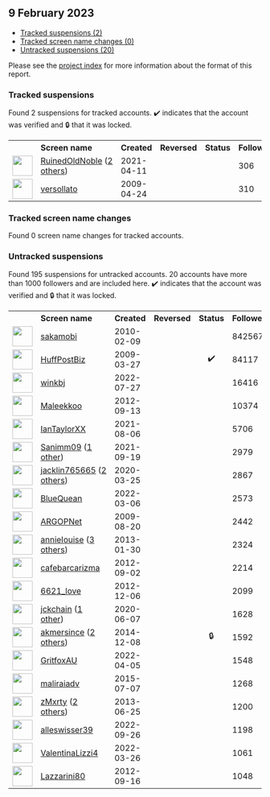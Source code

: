 ##  9 February 2023

* [Tracked suspensions (2)](#tracked-suspensions)
* [Tracked screen name changes (0)](#tracked-screen-name-changes)
* [Untracked suspensions (20)](#untracked-suspensions)

Please see the [project index](https://github.com/travisbrown/twitter-watch) for more information about the format of this report.

### Tracked suspensions

Found 2 suspensions for tracked accounts.
  ✔️ indicates that the account was verified and 🔒 that it was locked.

<table>
    <tr>
        <th></th>
        <th align="left">Screen name</th>
        <th align="left">Created</th>
        <th align="left">Reversed</th>
        <th align="left">Status</th>
        <th align="left">Followers</th>
        <th align="left">Ranking</th></tr>
    </tr>
        <tr>
            <td><a href="https://twitter.com/intent/user?user_id=1381327981415702533">
                <img src="https://pbs.twimg.com/profile_images/1511191161226121219/SUHxvjW4_normal.jpg" width="40px" height="40px" align="center"/></a>
            </td>
            <td>
                <a href="https://twitter.com/RuinedOldNoble">RuinedOldNoble</a>&nbsp;(<a href="https://api.memory.lol/v1/tw/id/1381327981415702533">2 others</a>)&nbsp;</td>
            <td>2021-04-11</td>
            <td></td>
            <td align="center"></td>
            <td>306</td>
            <td>10405</td>
        </tr>
        <tr>
            <td><a href="https://twitter.com/intent/user?user_id=35001024">
                <img src="https://pbs.twimg.com/profile_images/1544391575010263045/-gKKziLi_normal.jpg" width="40px" height="40px" align="center"/></a>
            </td>
            <td>
                <a href="https://twitter.com/versollato">versollato</a></td>
            <td>2009-04-24</td>
            <td></td>
            <td align="center"></td>
            <td>310</td>
            <td>50278</td>
        </tr></table>

### Tracked screen name changes

Found 0 screen name changes for tracked accounts.

### Untracked suspensions

Found 195 suspensions for untracked accounts.
20 accounts have more than 1000 followers and are included here.
  ✔️ indicates that the account was verified and 🔒 that it was locked.

<table>
    <tr>
        <th></th>
        <th align="left">Screen name</th>
        <th align="left">Created</th>
        <th align="left">Reversed</th>
        <th align="left">Status</th>
        <th align="left">Followers</th>
    </tr>
        <tr>
            <td><a href="https://twitter.com/intent/user?user_id=112724844">
                <img src="https://pbs.twimg.com/profile_images/1078916946517667842/BljV165-_normal.jpg" width="40px" height="40px" align="center"/></a>
            </td>
            <td>
                <a href="https://twitter.com/sakamobi">sakamobi</a></td>
            <td>2010-02-09</td>
            <td></td>
            <td align="center"></td>
            <td>842567</td>
        </tr>
        <tr>
            <td><a href="https://twitter.com/intent/user?user_id=27073265">
                <img src="https://pbs.twimg.com/profile_images/875368285113593856/m5dNP_DW_normal.jpg" width="40px" height="40px" align="center"/></a>
            </td>
            <td>
                <a href="https://twitter.com/HuffPostBiz">HuffPostBiz</a></td>
            <td>2009-03-27</td>
            <td></td>
            <td align="center">✔️</td>
            <td>84117</td>
        </tr>
        <tr>
            <td><a href="https://twitter.com/intent/user?user_id=1552119325267738626">
                <img src="https://pbs.twimg.com/profile_images/1552125558825570304/4efEW457_normal.png" width="40px" height="40px" align="center"/></a>
            </td>
            <td>
                <a href="https://twitter.com/winkbj">winkbj</a></td>
            <td>2022-07-27</td>
            <td></td>
            <td align="center"></td>
            <td>16416</td>
        </tr>
        <tr>
            <td><a href="https://twitter.com/intent/user?user_id=821284784">
                <img src="https://pbs.twimg.com/profile_images/2915840749/5ea3a6e55b1aa9364bd92479359969f1_normal.jpeg" width="40px" height="40px" align="center"/></a>
            </td>
            <td>
                <a href="https://twitter.com/Maleekkoo">Maleekkoo</a></td>
            <td>2012-09-13</td>
            <td></td>
            <td align="center"></td>
            <td>10374</td>
        </tr>
        <tr>
            <td><a href="https://twitter.com/intent/user?user_id=1423648853618675715">
                <img src="https://pbs.twimg.com/profile_images/1594725732244078592/PjlxU5Se_normal.jpg" width="40px" height="40px" align="center"/></a>
            </td>
            <td>
                <a href="https://twitter.com/IanTaylorXX">IanTaylorXX</a></td>
            <td>2021-08-06</td>
            <td></td>
            <td align="center"></td>
            <td>5706</td>
        </tr>
        <tr>
            <td><a href="https://twitter.com/intent/user?user_id=1439481949307891714">
                <img src="https://pbs.twimg.com/profile_images/1588532355781652481/iRLGDG9I_normal.jpg" width="40px" height="40px" align="center"/></a>
            </td>
            <td>
                <a href="https://twitter.com/Sanimm09">Sanimm09</a>&nbsp;(<a href="https://api.memory.lol/v1/tw/id/1439481949307891714">1 other</a>)&nbsp;</td>
            <td>2021-09-19</td>
            <td></td>
            <td align="center"></td>
            <td>2979</td>
        </tr>
        <tr>
            <td><a href="https://twitter.com/intent/user?user_id=1242711180357050368">
                <img src="https://pbs.twimg.com/profile_images/1530104379193163778/h473kZuU_normal.jpg" width="40px" height="40px" align="center"/></a>
            </td>
            <td>
                <a href="https://twitter.com/jacklin765665">jacklin765665</a>&nbsp;(<a href="https://api.memory.lol/v1/tw/id/1242711180357050368">2 others</a>)&nbsp;</td>
            <td>2020-03-25</td>
            <td></td>
            <td align="center"></td>
            <td>2867</td>
        </tr>
        <tr>
            <td><a href="https://twitter.com/intent/user?user_id=1500376977630543875">
                <img src="https://pbs.twimg.com/profile_images/1560919389234421760/EviABnQd_normal.jpg" width="40px" height="40px" align="center"/></a>
            </td>
            <td>
                <a href="https://twitter.com/BlueQuean">BlueQuean</a></td>
            <td>2022-03-06</td>
            <td></td>
            <td align="center"></td>
            <td>2573</td>
        </tr>
        <tr>
            <td><a href="https://twitter.com/intent/user?user_id=67206836">
                <img src="https://pbs.twimg.com/profile_images/1211499925/patriotic-elephant_normal.jpg" width="40px" height="40px" align="center"/></a>
            </td>
            <td>
                <a href="https://twitter.com/ARGOPNet">ARGOPNet</a></td>
            <td>2009-08-20</td>
            <td></td>
            <td align="center"></td>
            <td>2442</td>
        </tr>
        <tr>
            <td><a href="https://twitter.com/intent/user?user_id=1134398240">
                <img src="https://pbs.twimg.com/profile_images/1563640362005975040/yVnTH_b1_normal.jpg" width="40px" height="40px" align="center"/></a>
            </td>
            <td>
                <a href="https://twitter.com/annieIouise">annieIouise</a>&nbsp;(<a href="https://api.memory.lol/v1/tw/id/1134398240">3 others</a>)&nbsp;</td>
            <td>2013-01-30</td>
            <td></td>
            <td align="center"></td>
            <td>2324</td>
        </tr>
        <tr>
            <td><a href="https://twitter.com/intent/user?user_id=798596084">
                <img src="https://pbs.twimg.com/profile_images/1259908019535699968/oUjDqbVV_normal.jpg" width="40px" height="40px" align="center"/></a>
            </td>
            <td>
                <a href="https://twitter.com/cafebarcarizma">cafebarcarizma</a></td>
            <td>2012-09-02</td>
            <td></td>
            <td align="center"></td>
            <td>2214</td>
        </tr>
        <tr>
            <td><a href="https://twitter.com/intent/user?user_id=992326776">
                <img src="https://pbs.twimg.com/profile_images/378800000422663981/8fe40b36405701cd02a8a8c1cda7e5b5_normal.jpeg" width="40px" height="40px" align="center"/></a>
            </td>
            <td>
                <a href="https://twitter.com/6621_love">6621_love</a></td>
            <td>2012-12-06</td>
            <td></td>
            <td align="center"></td>
            <td>2099</td>
        </tr>
        <tr>
            <td><a href="https://twitter.com/intent/user?user_id=1269613447421079553">
                <img src="https://pbs.twimg.com/profile_images/1586897489944510464/6Yrcd0Dg_normal.jpg" width="40px" height="40px" align="center"/></a>
            </td>
            <td>
                <a href="https://twitter.com/jckchain">jckchain</a>&nbsp;(<a href="https://api.memory.lol/v1/tw/id/1269613447421079553">1 other</a>)&nbsp;</td>
            <td>2020-06-07</td>
            <td></td>
            <td align="center"></td>
            <td>1628</td>
        </tr>
        <tr>
            <td><a href="https://twitter.com/intent/user?user_id=2910808594">
                <img src="https://pbs.twimg.com/profile_images/1331273374367100928/D6x9YIgR_normal.jpg" width="40px" height="40px" align="center"/></a>
            </td>
            <td>
                <a href="https://twitter.com/akmersince">akmersince</a>&nbsp;(<a href="https://api.memory.lol/v1/tw/id/2910808594">2 others</a>)&nbsp;</td>
            <td>2014-12-08</td>
            <td></td>
            <td align="center">🔒</td>
            <td>1592</td>
        </tr>
        <tr>
            <td><a href="https://twitter.com/intent/user?user_id=1511258997415813121">
                <img src="https://pbs.twimg.com/profile_images/1598206781854863360/qKrqsBrz_normal.jpg" width="40px" height="40px" align="center"/></a>
            </td>
            <td>
                <a href="https://twitter.com/GritfoxAU">GritfoxAU</a></td>
            <td>2022-04-05</td>
            <td></td>
            <td align="center"></td>
            <td>1548</td>
        </tr>
        <tr>
            <td><a href="https://twitter.com/intent/user?user_id=3270698832">
                <img src="https://pbs.twimg.com/profile_images/1547880618406871041/ahS03Z3L_normal.jpg" width="40px" height="40px" align="center"/></a>
            </td>
            <td>
                <a href="https://twitter.com/maliraiadv">maliraiadv</a></td>
            <td>2015-07-07</td>
            <td></td>
            <td align="center"></td>
            <td>1268</td>
        </tr>
        <tr>
            <td><a href="https://twitter.com/intent/user?user_id=1545835028">
                <img src="https://pbs.twimg.com/profile_images/1571237274586685442/XRuk2wUZ_normal.jpg" width="40px" height="40px" align="center"/></a>
            </td>
            <td>
                <a href="https://twitter.com/zMxrty">zMxrty</a>&nbsp;(<a href="https://api.memory.lol/v1/tw/id/1545835028">2 others</a>)&nbsp;</td>
            <td>2013-06-25</td>
            <td></td>
            <td align="center"></td>
            <td>1200</td>
        </tr>
        <tr>
            <td><a href="https://twitter.com/intent/user?user_id=1574462791687311379">
                <img src="https://pbs.twimg.com/profile_images/1574462966556233751/QYkVJzWY_normal.jpg" width="40px" height="40px" align="center"/></a>
            </td>
            <td>
                <a href="https://twitter.com/alleswisser39">alleswisser39</a></td>
            <td>2022-09-26</td>
            <td></td>
            <td align="center"></td>
            <td>1198</td>
        </tr>
        <tr>
            <td><a href="https://twitter.com/intent/user?user_id=1507863144311721985">
                <img src="https://pbs.twimg.com/profile_images/1566683746278842371/4VtuB2UF_normal.jpg" width="40px" height="40px" align="center"/></a>
            </td>
            <td>
                <a href="https://twitter.com/ValentinaLizzi4">ValentinaLizzi4</a></td>
            <td>2022-03-26</td>
            <td></td>
            <td align="center"></td>
            <td>1061</td>
        </tr>
        <tr>
            <td><a href="https://twitter.com/intent/user?user_id=826264658">
                <img src="https://pbs.twimg.com/profile_images/670951229321687040/zpKLpdf__normal.jpg" width="40px" height="40px" align="center"/></a>
            </td>
            <td>
                <a href="https://twitter.com/Lazzarini80">Lazzarini80</a></td>
            <td>2012-09-16</td>
            <td></td>
            <td align="center"></td>
            <td>1048</td>
        </tr></table>
